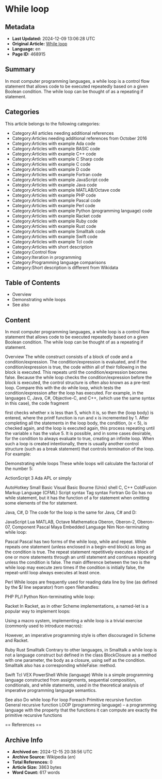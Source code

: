 # While loop

## Metadata
- **Last Updated:** 2024-12-09 13:06:28 UTC
- **Original Article:** [While loop](https://en.wikipedia.org/wiki/While_loop)
- **Language:** en
- **Page ID:** 468915

## Summary
In most computer programming languages, a while loop is a control flow statement that allows code to be executed repeatedly based on a given Boolean condition. The while loop can be thought of as a repeating if statement.

## Categories
This article belongs to the following categories:

- Category:All articles needing additional references
- Category:Articles needing additional references from October 2016
- Category:Articles with example Ada code
- Category:Articles with example BASIC code
- Category:Articles with example C++ code
- Category:Articles with example C Sharp code
- Category:Articles with example C code
- Category:Articles with example D code
- Category:Articles with example Fortran code
- Category:Articles with example JavaScript code
- Category:Articles with example Java code
- Category:Articles with example MATLAB/Octave code
- Category:Articles with example PHP code
- Category:Articles with example Pascal code
- Category:Articles with example Perl code
- Category:Articles with example Python (programming language) code
- Category:Articles with example Racket code
- Category:Articles with example Ruby code
- Category:Articles with example Rust code
- Category:Articles with example Smalltalk code
- Category:Articles with example Swift code
- Category:Articles with example Tcl code
- Category:Articles with short description
- Category:Control flow
- Category:Iteration in programming
- Category:Programming language comparisons
- Category:Short description is different from Wikidata

## Table of Contents

- Overview
- Demonstrating while loops
- See also

## Content

In most computer programming languages, a while loop is a control flow statement that allows code to be executed repeatedly based on a given Boolean condition. The while loop can be thought of as a repeating if statement.

Overview
The while construct consists of a block of code and a condition/expression. The condition/expression is evaluated, and if the condition/expression is true, the code within all of their following in the block is executed. This repeats until the condition/expression becomes false. Because the while loop checks the condition/expression before the block is executed, the control structure is often also known as a pre-test loop. Compare this with the do while loop, which tests the condition/expression after the loop has executed.
For example, in the languages C, Java, C#, Objective-C, and C++, (which use the same syntax in this case), the code fragment

first checks whether x is less than 5, which it is, so then the {loop body} is entered, where the printf function is run and x is incremented by 1. After completing all the statements in the loop body, the condition, (x < 5), is checked again, and the loop is executed again, this process repeating until the variable x has the value 5.
It is possible, and in some cases desirable, for the condition to always evaluate to true, creating an infinite loop. When such a loop is created intentionally, there is usually another control structure (such as a break statement) that controls termination of the loop.
For example:

Demonstrating while loops
These while loops will calculate the factorial of the number 5:

ActionScript 3
Ada
APL
or simply

AutoHotkey
Small Basic
Visual Basic
Bourne (Unix) shell
C, C++
ColdFusion Markup Language (CFML)
Script syntax
Tag syntax
Fortran
Go
Go has no while statement, but it has the function of a for statement when omitting some elements of the for statement.

Java, C#, D
The code for the loop is the same for Java, C# and D:

JavaScript
Lua
MATLAB, Octave
Mathematica
Oberon, Oberon-2, Oberon-07, Component Pascal
Maya Embedded Language
Nim
Non-terminating while loop:

Pascal
Pascal has two forms of the while loop, while and repeat. While repeats one statement (unless enclosed in a begin-end block) as long as the condition is true. The repeat statement repetitively executes a block of one or more statements through an until statement and continues repeating unless the condition is false. The main difference between the two is the while loop may execute zero times if the condition is initially false, the repeat-until loop always executes at least once.

Perl
While loops are frequently used for reading data line by line (as defined by the $/ line separator) from open filehandles:

PHP
PL/I
Python
Non-terminating while loop:

Racket
In Racket, as in other Scheme implementations, a named-let is a popular way to implement loops:

Using a macro system, implementing a while loop is a trivial exercise (commonly used to introduce macros):

However, an imperative programming style is often discouraged in Scheme and Racket.

Ruby
Rust
Smalltalk
Contrary to other languages, in Smalltalk a while loop is not a language construct but defined in the class BlockClosure as a method with one parameter, the body as a closure, using self as the condition.
Smalltalk also has a corresponding whileFalse: method.

Swift
Tcl
VEX
PowerShell
While (language)
While is a simple programming language constructed from assignments, sequential composition, conditionals, and while statements, used in the theoretical analysis of imperative programming language semantics.

See also
Do while loop
For loop
Foreach
Primitive recursive function
General recursive function
LOOP (programming language) – a programming language with the property that the functions it can compute are exactly the primitive recursive functions


== References ==

## Archive Info
- **Archived on:** 2024-12-15 20:38:56 UTC
- **Archive Source:** Wikipedia (_en_)
- **Total References:** 0
- **Article Size:** 3863 bytes
- **Word Count:** 617 words
